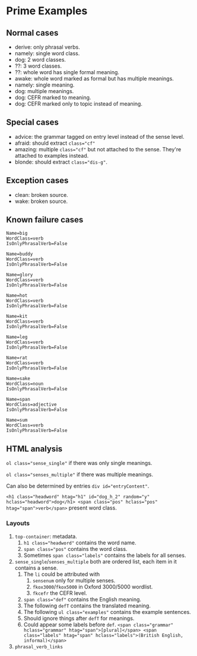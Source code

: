 # Prime Examples

## Normal cases

* derive: only phrasal verbs.
* namely: single word class.
* dog: 2 word classes.
* ??: 3 word classes.
* ??: whole word has single formal meaning.
* awake: whole word marked as formal but has multiple meanings.
* namely: single meaning.
* dog: multiple meanings.
* dog: CEFR marked to meaning.
* dog: CEFR marked only to topic instead of meaning.

## Special cases

* advice: the grammar tagged on entry level instead of the sense level.
* afraid: should extract `class="cf"`
* amazing: multiple `class="cf"` but not attached to the sense. They're attached to examples instead.
* blonde: should extract `class="dis-g"`.

## Exception cases

* clean: broken source.
* wake: broken source.

## Known failure cases

```
Name=big
WordClass=verb
IsOnlyPhrasalVerb=False

Name=buddy
WordClass=verb
IsOnlyPhrasalVerb=False

Name=glory
WordClass=verb
IsOnlyPhrasalVerb=False

Name=hot
WordClass=verb
IsOnlyPhrasalVerb=False

Name=kit
WordClass=verb
IsOnlyPhrasalVerb=False

Name=leg
WordClass=verb
IsOnlyPhrasalVerb=False

Name=rat
WordClass=verb
IsOnlyPhrasalVerb=False

Name=sake
WordClass=noun
IsOnlyPhrasalVerb=False

Name=span
WordClass=adjective
IsOnlyPhrasalVerb=False

Name=sum
WordClass=verb
IsOnlyPhrasalVerb=False
```

## HTML analysis

`ol class="sense_single"` if there was only single meanings.

`ol class="senses_multiple"` if there was multiple meanings.

Can also be determined by entries `div id="entryContent"`.

`<h1 class="headword" htag="h1" id="dog_h_2" random="y" hclass="headword">dog</h1> <span class="pos" hclass="pos" htag="span">verb</span>` present word class.

### Layouts

1. `top-container`: metadata.
    1.  `h1 class="headword"` contains the word name.
    2.  `span class="pos"` contains the word class.
    3.  Sometimes `span class="labels"` contains the labels for all senses.
2. `sense_single`/`senses_multiple` both are ordered list, each item in it contains a sense.
    1. The `li` could be attributed with
        1. `sensenum` only for multiple senses.
        2. `fkox3000`/`fkox5000` in Oxford 3000/5000        wordlist.
        3. `fkcefr` the CEFR level.
    2. `span class="def"` contains the English meaning.
    3. The following `defT` contains the translated   meaning.
    4. The following `ul class="examples"` contains the   example sentences.
    5. Should ignore things after `defT` for meanings.
    6. Could appear some labels before `def`. `<span class="grammar" hclass="grammar" htag="span">[plural]</span> <span class="labels" htag="span" hclass="labels">(British English, informal)</span>`
3. `phrasal_verb_links`
